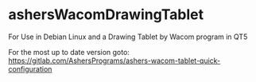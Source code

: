 # ashersWacomDrawingTablet
For Use in Debian Linux and a Drawing Tablet by Wacom program in QT5

For the most up to date version goto:
https://gitlab.com/AshersPrograms/ashers-wacom-tablet-quick-configuration

